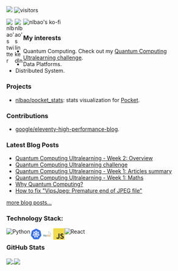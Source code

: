 [<img src="https://github.com/TheDudeThatCode/TheDudeThatCode/blob/master/Assets/Hi.gif" width="29px" />][blog]
![visitors](https://visitor-badge.glitch.me/badge?page_id=nlbao.nlbao)

[<img align="left" alt="nlbao's twitter" width="22px" src="https://raw.githubusercontent.com/peterthehan/peterthehan/master/assets/twitter.svg" />][twitter]
[<img align="left" alt="nlbao's linkedIn" width="22px" src="https://raw.githubusercontent.com/peterthehan/peterthehan/master/assets/linkedin.svg" />][linkedin]
[<img align="left" alt="nlbao's ko-fi" src="https://img.shields.io/badge/Ko--fi-F16061?style=for-the-badge&logo=ko-fi&logoColor=white" />][ko-fi]
<br />

### My interests
* Quantum Computing. Check out my [Quantum Computing Ultralearning challenge](https://nlbao.netlify.app/posts/2020/quantum-computing-ultralearning-challenge/).
* Data Platforms.
* Distributed System.

### Projects
* [nlbao/pocket_stats](https://github.com/nlbao/pocket_stats): stats visualization for [Pocket](getpocket.com/).

### Contributions
* [google/eleventy-high-performance-blog](https://github.com/google/eleventy-high-performance-blog/pulls?q=is%3Apr+author%3Anlbao+).

### Latest Blog Posts
<!-- BLOG-POST-LIST:START -->
- [Quantum Computing Ultralearning - Week 2: Overview](https://nlbao.page/posts/2021/quantum-computing-ultralearning-week02-overview/)
- [Quantum Computing Ultralearning challenge](https://nlbao.page/posts/2020/quantum-computing-ultralearning-challenge/)
- [Quantum Computing Ultralearning - Week 1: Articles summary](https://nlbao.page/posts/2020/quantum-computing-ultralearning-week01-articles-summary/)
- [Quantum Computing Ultralearning - Week 1: Maths](https://nlbao.page/posts/2020/quantum-computing-ultralearning-week01-maths/)
- [Why Quantum Computing?](https://nlbao.page/posts/2020/why-quantum/)
- [How to fix "VipsJpeg: Premature end of JPEG file"](https://nlbao.page/posts/2020/how-to-fix-vipsjpeg-premature-end-of-jpeg-file/)
<!-- BLOG-POST-LIST:END -->
[more blog posts...][blog]

### Technology Stack:

[<img align="left" alt="Python" src="https://img.shields.io/badge/Python-3776AB?style=for-the-badge&logo=python&logoColor=white" />][blog]
[<img align="left" alt="Kubernetes" width="30px" src="https://raw.githubusercontent.com/github/explore/80688e429a7d4ef2fca1e82350fe8e3517d3494d/topics/kubernetes/kubernetes.png" />][blog]
[<img align="left" alt="Mysql" width="30px" src="https://raw.githubusercontent.com/github/explore/80688e429a7d4ef2fca1e82350fe8e3517d3494d/topics/mysql/mysql.png" />][blog]
[<img align="left" alt="JavaScript" width="30px" src="https://raw.githubusercontent.com/github/explore/80688e429a7d4ef2fca1e82350fe8e3517d3494d/topics/javascript/javascript.png" />][blog]
[<img align="left" alt="React" src="https://img.shields.io/badge/React-20232A?style=for-the-badge&logo=react&logoColor=61DAFB" />][blog]
<br />

### GitHub Stats
<!--github stats cards from https://github.com/anuraghazra/github-readme-stats -->
<a href="https://github.com/nlbao/nlbao">
  <img align="center" src="https://github-readme-stats.nlbao.vercel.app/api?username=nlbao&show_icons=true&count_private=true&hide_title=true" />
</a>
<a href="https://github.com/nlbao/nlbao">
  <img align="center" src="https://github-readme-stats.nlbao.vercel.app/api/top-langs/?username=nlbao&layout=compact&langs_count=7" />
</a>

[linkedin]: https://www.linkedin.com/in/nlbao/
[twitter]: https://twitter.com/nlbao95
[ko-fi]: https://ko-fi.com/nlbao
[blog]: https://nlbao.netlify.app
